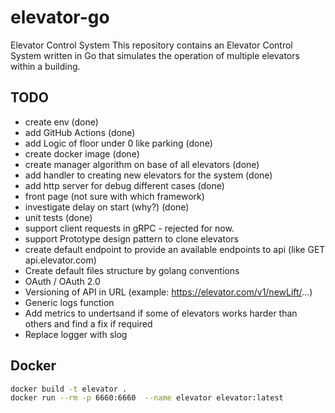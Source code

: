 # elevator-go
Elevator Control System
This repository contains an Elevator Control System written in Go that simulates the operation of multiple elevators within a building.


## TODO
* create env (done)
* add GitHub Actions (done)
* add Logic of floor under 0 like parking (done)
* create docker image (done)
* create manager algorithm on base of all elevators (done)
* add handler to creating new elevators for the system (done)
* add http server for debug different cases (done)
* front page (not sure  with which framework)
* investigate delay on start (why?) (done)
* unit tests (done) 
* support client requests in gRPC - rejected for now. 
* support Prototype design pattern to clone elevators
* create default endpoint to provide an available endpoints to api (like GET api.elevator.com)
* Create default files structure by golang conventions
* OAuth / OAuth 2.0
* Versioning of API in URL (example: https://elevator.com/v1/newLift/...)
* Generic logs function
* Add metrics to undertsand if some of elevators works harder than others and find a fix if required
* Replace logger with slog  

## Docker
```bash
docker build -t elevator . 
docker run --rm -p 6660:6660  --name elevator elevator:latest 
```
